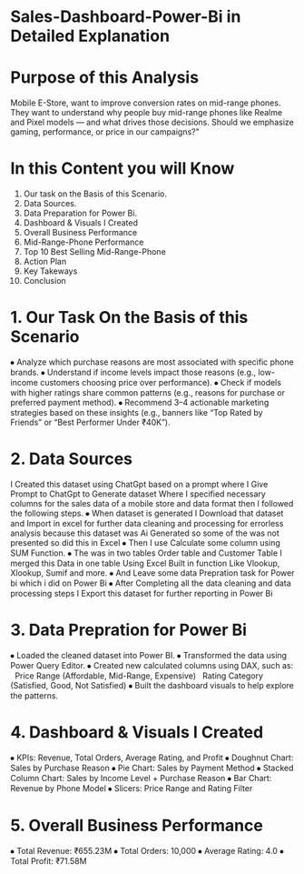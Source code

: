 # Sales-Dashboard-Power-Bi in Detailed Explanation

# Purpose of this Analysis
Mobile E-Store, want to improve conversion rates on mid-range phones.
They want to understand why people buy mid-range phones like Realme and Pixel models — and what drives those decisions. Should we emphasize gaming, performance, or price in our campaigns?"

# In this Content you will Know 
1. Our task on the Basis of this Scenario.
2. Data Sources.
3. Data Preparation for Power Bi.
4. Dashboard & Visuals I Created
5. Overall Business Performance
6. Mid-Range-Phone Performance
7. Top 10 Best Selling Mid-Range-Phone
8. Action Plan
9. Key Takeways
10. Conclusion

# 1. Our Task On the Basis of this Scenario
⦁ Analyze which purchase reasons are most associated with specific phone brands.
⦁ Understand if income levels impact those reasons (e.g., low-income customers choosing price over performance).
⦁ Check if models with higher ratings share common patterns (e.g., reasons for purchase or preferred payment method).
⦁ Recommend 3–4 actionable marketing strategies based on these insights (e.g., banners like “Top Rated by Friends” or “Best Performer Under ₹40K”).

# 2. Data Sources
I Created this dataset using ChatGpt based on a prompt where I Give Prompt to ChatGpt to Generate dataset 
Where I specified necessary columns for the sales data of a mobile store and data format then I followed the following steps.
⦁ When dataset is generated I Download that dataset and Import in excel for further data cleaning and processing for errorless analysis
   because this dataset was Ai Generated so some of the was not presented so did this in Excel
⦁ Then I use Calculate some column using SUM Function.
⦁ The was in two tables Order table and Customer Table I merged this Data in one table Using Excel Built in function Like Vlookup, Xlookup, Sumif and more.
⦁ And Leave some data Prepration task for Power bi which i did on Power Bi
⦁ After Completing all the data cleaning and data processing steps I Export this dataset for further reporting in Power Bi

# 3. Data Prepration for Power Bi
⦁ Loaded the cleaned dataset into Power BI.
⦁ Transformed the data using Power Query Editor.
⦁ Created new calculated columns using DAX, such as:
    Price Range (Affordable, Mid-Range, Expensive)
    Rating Category (Satisfied, Good, Not Satisfied)
⦁ Built the dashboard visuals to help explore the patterns.

# 4. Dashboard & Visuals I Created
⦁ KPIs: Revenue, Total Orders, Average Rating, and Profit
⦁ Doughnut Chart: Sales by Purchase Reason
⦁ Pie Chart: Sales by Payment Method
⦁ Stacked Column Chart: Sales by Income Level + Purchase Reason
⦁ Bar Chart: Revenue by Phone Model
⦁ Slicers: Price Range and Rating Filter

# 5.  Overall Business Performance
⦁	Total Revenue: ₹655.23M
⦁	Total Orders: 10,000
⦁	Average Rating: 4.0
⦁	Total Profit: ₹71.58M


   

